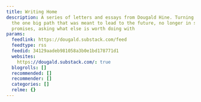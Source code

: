 ```yaml
---
title: Writing Home
description: A series of letters and essays from Dougald Hine. Turning aside from
  the one big path that was meant to lead to the future, no longer in service to its
  promises, asking what else is worth doing with
params:
  feedlink: https://dougald.substack.com/feed
  feedtype: rss
  feedid: 34129aadeb981058a3b0e1bd178771d1
  websites:
    https://dougald.substack.com/: true
  blogrolls: []
  recommended: []
  recommender: []
  categories: []
  relme: {}
---
```

